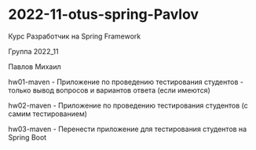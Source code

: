 # 2022-11-otus-spring-Pavlov

Курс Разработчик на Spring Framework

Группа 2022_11

Павлов Михаил

hw01-maven - Приложение по проведению тестирования студентов - только вывод вопросов и вариантов ответа (если имеются)

hw02-maven - Приложение по проведению тестирования студентов (с самим тестированием)

hw03-maven - Перенести приложение для тестирования студентов на Spring Boot